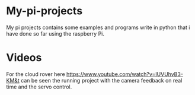 # My-pi-projects
My pi projects contains some examples and programs write in python that i have done so far using the raspberry Pi.
# Videos

For the cloud rover here https://www.youtube.com/watch?v=IUVUhvB3-KM&t can be seen the running project with the camera feedback on real time and the servo control.
